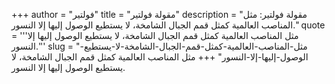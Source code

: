 +++
author = "فولتير"
title = "مقولة فولتير"
description = "مقولة فولتير: مثل المناصب العالمية كمثل قمم الجبال الشامخة، لا يستطيع الوصول إليها إلا النسور."
quote = '''مثل المناصب العالمية كمثل قمم الجبال الشامخة، لا يستطيع الوصول إليها إلا النسور.'''
slug = "مثل-المناصب-العالمية-كمثل-قمم-الجبال-الشامخة-لا-يستطيع-الوصول-إليها-إلا-النسور"
+++
مثل المناصب العالمية كمثل قمم الجبال الشامخة، لا يستطيع الوصول إليها إلا النسور.
